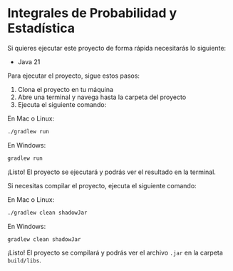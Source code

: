 # Integrales de Probabilidad y Estadística

Si quieres ejecutar este proyecto de forma rápida necesitarás lo siguiente:

- Java 21

Para ejecutar el proyecto, sigue estos pasos:

1. Clona el proyecto en tu máquina
2. Abre una terminal y navega hasta la carpeta del proyecto
3. Ejecuta el siguiente comando:

En Mac o Linux:
```bash
./gradlew run
```

En Windows:
```bash
gradlew run
```

¡Listo! El proyecto se ejecutará y podrás ver el resultado en la terminal.

Si necesitas compilar el proyecto, ejecuta el siguiente comando:

En Mac o Linux:
```bash
./gradlew clean shadowJar
```

En Windows:
```bash
gradlew clean shadowJar
```

¡Listo! El proyecto se compilará y podrás ver el archivo `.jar` en la carpeta `build/libs`.